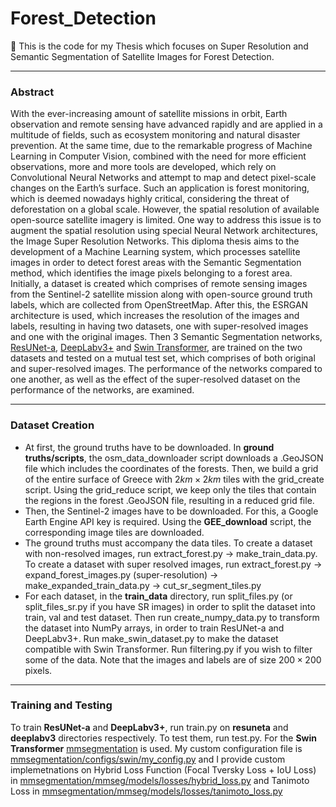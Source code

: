 # Forest_Detection
🌲 This is the code for my Thesis which focuses on Super Resolution and Semantic Segmentation of Satellite Images for Forest Detection.

---
### Abstract
With the ever-increasing amount of satellite missions in orbit, Earth observation and
remote sensing have advanced rapidly and are applied in a multitude of fields, such
as ecosystem monitoring and natural disaster prevention. At the same time, due to
the remarkable progress of Machine Learning in Computer Vision, combined with the
need for more efficient observations, more and more tools are developed, which rely on
Convolutional Neural Networks and attempt to map and detect pixel-scale changes on
the Earth’s surface. Such an application is forest monitoring, which is deemed nowadays
highly critical, considering the threat of deforestation on a global scale. However, the
spatial resolution of available open-source satellite imagery is limited. One way
to address this issue is to augment the spatial resolution using special Neural Network
architectures, the Image Super Resolution Networks.
This diploma thesis aims to the development of a Machine Learning system, which
processes satellite images in order to detect forest areas with the Semantic Segmentation
method, which identifies the image pixels belonging to a forest area. Initially, a dataset is
created which comprises of remote sensing images from the Sentinel-2 satellite mission along with open-source ground truth labels, which are collected from OpenStreetMap. After this, the ESRGAN architecture is used, which increases the resolution of the images and labels, resulting in having two datasets, one with super-resolved images and one with the original images. Then 3 Semantic Segmentation networks, [ResUNet-a](https://arxiv.org/abs/1904.00592), [DeepLabv3+](https://arxiv.org/abs/1802.02611) and [Swin Transformer](https://arxiv.org/abs/2103.14030), are trained on the two datasets and tested on a mutual test set, which comprises of both original and super-resolved images. The performance of the networks compared to one another, as well as the effect of the super-resolved dataset on the performance of the networks, are examined.

---
### Dataset Creation
- At first, the ground truths have to be downloaded. In <b>ground truths/scripts</b>, the osm_data_downloader script downloads a .GeoJSON file which includes the coordinates of the forests. Then, we build a grid of the entire surface of Greece with $2km\times2km$ tiles with the grid_create script. Using the grid_reduce script, we keep only the tiles that contain the regions in the forest .GeoJSON file, resulting in a reduced grid file.
- Then, the Sentinel-2 images have to be downloaded. For this, a Google Earth Engine API key is required. Using the <b>GEE_download</b> script, the corresponding image tiles are downloaded.
- The ground truths must accompany the data tiles. To create a dataset with non-resolved images, run extract_forest.py -> make_train_data.py.<br> To create a dataset with super resolved images, run extract_forest.py -> expand_forest_images.py (super-resolution) -> make_expanded_train_data.py -> cut_sr_segment_tiles.py
- For each dataset, in the <b>train_data</b> directory, run split_files.py (or split_files_sr.py if you have SR images) in order to split the dataset into train, val and test dataset. Then run create_numpy_data.py to transform the dataset into NumPy arrays, in order to train ResUNet-a and DeepLabv3+. Run make_swin_dataset.py to make the dataset compatible with Swin Transformer. Run filtering.py if you wish to filter some of the data. Note that the images and labels are of size $200\times 200$ pixels.

---
### Training and Testing
To train <b>ResUNet-a</b> and <b>DeepLabv3+</b>, run train.py on <b>resuneta</b> and <b>deeplabv3</b> directories respectively. To test them, run test.py. For the <b>Swin Transformer</b> [mmsegmentation](https://github.com/open-mmlab/mmsegmentation) is used. My custom configuration file is [mmsegmentation/configs/swin/my_config.py](https://github.com/LefterisLymp/Forest_Detection/blob/main/mmsegmentation/configs/swin/my_config.py) and I provide custom implemetnations on Hybrid Loss Function (Focal Tversky Loss + IoU Loss) in [mmsegmentation/mmseg/models/losses/hybrid_loss.py](https://github.com/LefterisLymp/Forest_Detection/blob/main/mmsegmentation/mmseg/models/losses/hybrid_loss.py) and Tanimoto Loss in [mmsegmentation/mmseg/models/losses/tanimoto_loss.py](https://github.com/LefterisLymp/Forest_Detection/blob/main/mmsegmentation/mmseg/models/losses/tanimoto_loss.py)
